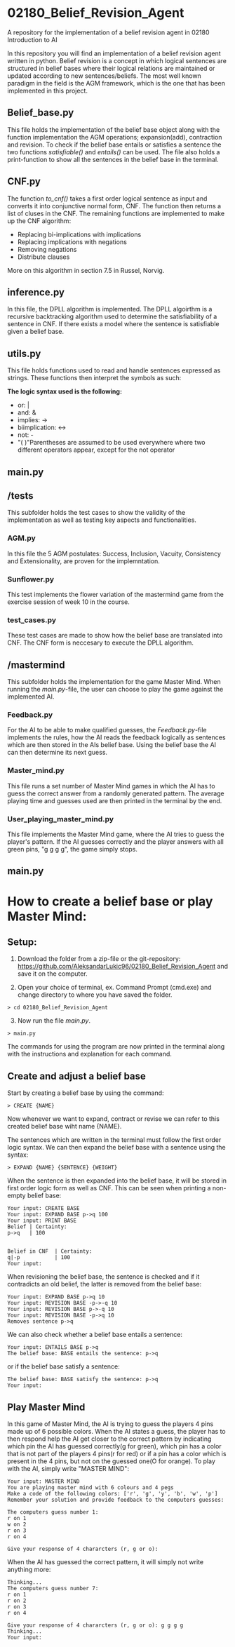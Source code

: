 # 02180_Belief_Revision_Agent
A repository for the implementation of a belief revision agent in 02180 Introduction to AI

In this repository you will find an implementation of a belief revision agent written in python.
Belief revision is a concept in which logical sentences are structured in belief bases where their logical relations are maintained or updated according to new sentences/beliefs. The most well known paradigm in the field is the AGM framework, which is the one that has been implemented in this project.

## **Belief_base.py**
This file holds the implementation of the belief base object along with the function implementation the AGM operations; expansion(add), contraction and revision. To check if the belief base entails or satisfies a sentence the two functions _satisfiable()_ and _entails()_ can be used.  The file also holds a print-function to show all the sentences in the belief base in the terminal. 

## **CNF.py**
The function _to\_cnf()_ takes a first order logical sentence as input and converts it into conjunctive normal form, CNF. The function then returns a list of cluses in the CNF. The remaining functions are implemented to make up the CNF algorithm:
- Replacing bi-implications with implications
- Replacing implications with negations
- Removing negations
- Distribute clauses

More on this algorithm in section 7.5 in Russel, Norvig.

## **inference.py**
In this file, the DPLL algorithm is implemented. The DPLL algoirthm is a recursive backtracking algorithm used to determine the satisfiability of a sentence in CNF. If there exists a model where the sentence is satisfiable given a belief base. 

## **utils.py**
This file holds functions used to read and handle sentences expressed as strings. These functions then interpret the symbols as such:

**The logic syntax used is the following:**
- or: |
- and: &
- implies: ->
- biimplication: <->
- not: -
- "( )"Parentheses are assumed to be used everywhere where two different operators appear, except for the not operator

## **main.py**

## **/tests**
This subfolder holds the test cases to show the validity of the implementation as well as testing key aspects and functionalities.

### **AGM.py**
In this file the 5 AGM postulates: Success, Inclusion, Vacuity, Consistency and Extensionality, are proven for the implemntation.

### **Sunflower.py**
This test implements the flower variation of the mastermind game from the exercise session of week 10 in the course.

### **test_cases.py**
These test cases are made to show how the belief base are translated into CNF.
The CNF form is neccesary to execute the DPLL algorithm.

## **/mastermind**
This subfolder holds the implementation for the game Master Mind. 
When running the _main.py_-file, the user can choose to play the game against the implemented AI.

### **Feedback.py**
For the AI to be able to make qualified guesses, the _Feedback.py_-file implements the rules, how the AI reads the feedback logically as sentences which are then stored in the AIs belief base. Using the belief base the AI can then determine its next guess.  

### **Master_mind.py**
This file runs a set number of Master Mind games in which the AI has to guess the correct answer from a randomly generated pattern. The average playing time and guesses used are then printed in the terminal by the end.

### **User_playing_master_mind.py**
This file implements the Master Mind game, where the AI tries to guess the player's pattern. If the AI guesses correctly and the player answers with all green pins, "g g g g", the game simply stops. 

## **main.py**

# **How to create a belief base or play Master Mind:** ##
## Setup:
1. Download the folder from a zip-file or the git-repository: https://github.com/AleksandarLukic96/02180_Belief_Revision_Agent and save it on the computer.

2. Open your choice of terminal, ex. Command Prompt (cmd.exe) and change directory to where you have saved the folder.
```
> cd 02180_Belief_Revision_Agent
```

3. Now run the file _main.py_.
```
> main.py
```

The commands for using the program are now printed in the terminal along with the instructions and explanation for each command.

## Create and adjust a belief base
Start by creating a belief base by using the command:
```
> CREATE {NAME}
```
Now whenever we want to expand, contract or revise we can refer to this created belief base wiht name {NAME}. 

The sentences which are written in the terminal must follow the first order logic syntax. We can then expand the belief base with a sentence using the syntax:
```
> EXPAND {NAME} {SENTENCE} {WEIGHT}
```

When the sentence is then expanded into the belief base, it will be stored in first order logic form as well as CNF. This can be seen when printing a non-empty belief base:  
```
Your input: CREATE BASE
Your input: EXPAND BASE p->q 100
Your input: PRINT BASE
Belief | Certainty:
p->q   | 100


Belief in CNF  | Certainty:
q|-p           | 100
Your input:
```
When revisioning the belief base, the sentence is checked and if it contradicts an old belief, the latter is removed from the belief base:
```
Your input: EXPAND BASE p->q 10
Your input: REVISION BASE -p->-q 10
Your input: REVISION BASE p->-q 10
Your input: REVISION BASE -p->q 10
Removes sentence p->q
```

We can also check whether a belief base entails a sentence: 
```
Your input: ENTAILS BASE p->q
The belief base: BASE entails the sentence: p->q
```

or if the belief base satisfy a sentence:
```
The belief base: BASE satisfy the sentence: p->q
Your input:
```

## Play Master Mind
In this game of Master Mind, the AI is trying to guess the players 4 pins made up of 6 possible colors. When the AI states a guess, the player has to then respond help the AI get closer to the correct pattern by indicating which pin the AI has guessed correctly(g for green), which pin has a color that is not part of the players 4 pins(r for red) or if a pin has a color which is present in the 4 pins, but not on the guessed one(O for orange). 
To play with the AI, simply write "MASTER MIND":
```
Your input: MASTER MIND
You are playing master mind with 6 colours and 4 pegs
Make a code of the following colors: ['r', 'g', 'y', 'b', 'w', 'p']
Remember your solution and provide feedback to the computers guesses:

The computers guess number 1:
r on 1
w on 2
r on 3
r on 4

Give your response of 4 chararcters (r, g or o):
```
When the AI has guessed the correct pattern, it will simply not write anything more:

```
Thinking...
The computers guess number 7:
r on 1
r on 2
r on 3
r on 4

Give your response of 4 chararcters (r, g or o): g g g g
Thinking...
Your input:
```
